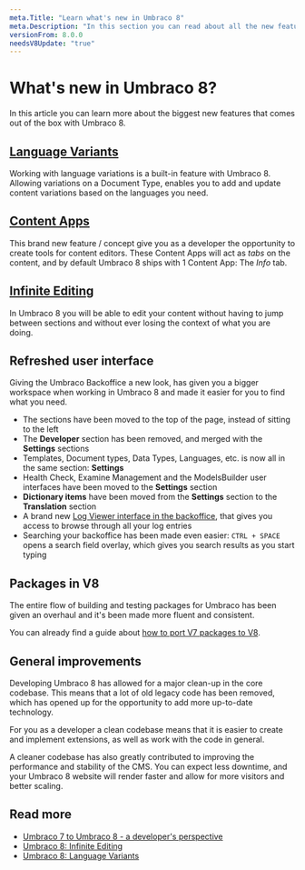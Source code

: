 ```yaml
---
meta.Title: "Learn what's new in Umbraco 8"
meta.Description: "In this section you can read about all the new features and changes in Umbraco 8."
versionFrom: 8.0.0
needsV8Update: "true"
---
```


# What's new in Umbraco 8?

In this article you can learn more about the biggest new features that comes out of the box with Umbraco 8.

<!-- Video has been made private, replace or remove? <iframe width="800" height="450" title="What's new in Umbraco 8" src="https://www.youtube.com/embed/g5qwzmxiWJU?rel=0" frameborder="0" allow="autoplay; encrypted-media" allowfullscreen></iframe> -->

## [Language Variants](../Getting-Started/Backoffice/Variants)

Working with language variations is a built-in feature with Umbraco 8. Allowing variations on a Document Type, enables you to add and update content variations based on the languages you need.

## [Content Apps](../Extending/Content-Apps)

This brand new feature / concept give you as a developer the opportunity to create tools for content editors. These Content Apps will act as *tabs* on the content, and by default Umbraco 8 ships with 1 Content App: The *Info* tab.

## [Infinite Editing](Backoffice/Infinite-editing)

In Umbraco 8 you will be able to edit your content without having to jump between sections and without ever losing the context of what you are doing.

## Refreshed user interface

Giving the Umbraco Backoffice a new look, has given you a bigger workspace when working in Umbraco 8 and made it easier for you to find what you need.

- The sections have been moved to the top of the page, instead of sitting to the left
- The **Developer** section has been removed, and merged with the **Settings** sections
- Templates, Document types, Data Types, Languages, etc. is now all in the same section: **Settings**
- Health Check, Examine Management and the ModelsBuilder user interfaces have been moved to the **Settings** section
- **Dictionary items** have been moved from the **Settings** section to the **Translation** section
- A brand new [Log Viewer interface in the backoffice](Backoffice/LogViewer), that gives you access to browse through all your log entries
- Searching your backoffice has been made even easier: `CTRL + SPACE` opens a search field overlay, which gives you search results as you start typing

## Packages in V8

The entire flow of building and testing packages for Umbraco has been given an overhaul and it's been made more fluent and consistent.

You can already find a guide about [how to port V7 packages to V8](../Tutorials/Porting-Packages-V8).

## General improvements

Developing Umbraco 8 has allowed for a major clean-up in the core codebase. This means that a lot of old legacy code has been removed, which has opened up for the opportunity to add more up-to-date technology.

For you as a developer a clean codebase means that it is easier to create and implement extensions, as well as work with the code in general.

A cleaner codebase has also greatly contributed to improving the performance and stability of the CMS. You can expect less downtime, and your Umbraco 8 website will render faster and allow for more visitors and better scaling.

## Read more

- [Umbraco 7 to Umbraco 8 - a developer's perspective](https://umbraco.com/blog/umbraco-7-to-umbraco-8-a-developer-s-perspective/)
- [Umbraco 8: Infinite Editing](https://umbraco.com/blog/umbraco-8-infinite-editing/)
- [Umbraco 8: Language Variants](https://umbraco.com/blog/umbraco-8-language-variants/)
